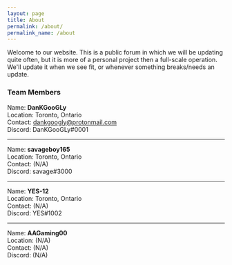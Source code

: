 ```yaml
---
layout: page
title: About
permalink: /about/
permalink_name: /about
---
```

Welcome to our website. This is a public forum in which we will be updating quite often, but it is more of a personal project then a full-scale operation. We'll update it when we see fit, or whenever something breaks/needs an update.

### Team Members
Name: **DanKGooGLy**  
Location: Toronto, Ontario  
Contact: [dankgoogly@protonmail.com](mailto:dankgoogly@protonmail.com)  
Discord: DanKGooGLy#0001
___
Name: **savageboy165**  
Location: Toronto, Ontario  
Contact: (N/A)  
Discord: savage#3000  
___
Name: **YES-12**  
Location: Toronto, Ontario  
Contact: (N/A)  
Discord: YES#1002  
___
Name: **AAGaming00**  
Location: (N/A)  
Contact: (N/A)  
Discord: (N/A) 
